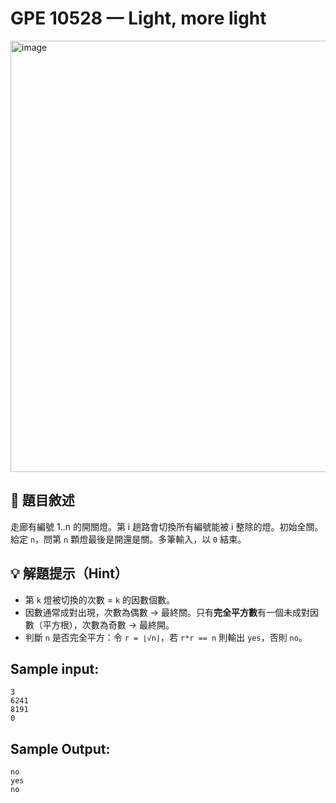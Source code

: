 # GPE 10528 — Light, more light
<img width="733" height="690" alt="image" src="https://github.com/user-attachments/assets/fbe89c94-d5f7-483f-9ab3-c19a617a3380" />

## 📘 題目敘述

走廊有編號 1..n 的開關燈。第 i 趟路會切換所有編號能被 i 整除的燈。初始全關。給定 `n`，問第 `n` 顆燈最後是開還是關。多筆輸入，以 `0` 結束。

## 💡 解題提示（Hint）

* 第 `k` 燈被切換的次數 = `k` 的因數個數。
* 因數通常成對出現，次數為偶數 → 最終關。只有**完全平方數**有一個未成對因數（平方根），次數為奇數 → 最終開。
* 判斷 `n` 是否完全平方：令 `r = ⌊√n⌋`，若 `r*r == n` 則輸出 `yes`，否則 `no`。

## Sample input:

```
3
6241
8191
0
```

## Sample Output:

```
no
yes
no
```
